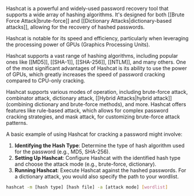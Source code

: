 Hashcat is a powerful and widely-used password recovery tool that supports a wide array of hashing algorithms. It's designed for both [[Brute Force Attack|brute-force]] and [[Dictionary Attacks|dictionary-based attacks]], allowing for the recovery of hashed passwords. 

Hashcat is notable for its speed and efficiency, particularly when leveraging the processing power of GPUs (Graphics Processing Units).

Hashcat supports a vast range of hashing algorithms, including popular ones like [[MD5]], [[SHA-1]], [[SHA-256]], [[NTLM]], and many others. One of the most significant advantages of Hashcat is its ability to use the power of GPUs, which greatly increases the speed of password cracking compared to CPU-only cracking.

Hashcat supports various modes of operation, including brute-force attack, combinator attack, dictionary attack, [[Hybrid Attacks|hybrid attack]] (combining dictionary and brute-force methods), and more. Hashcat offers features like rule-based attack, which allows for complex password cracking strategies, and mask attack, for customizing brute-force attack patterns.

A basic example of using Hashcat for cracking a password might involve:

1. **Identifying the Hash Type**: Determine the type of hash algorithm used for the password (e.g., MD5, SHA-256).
2. **Setting Up Hashcat**: Configure Hashcat with the identified hash type and choose the attack mode (e.g., brute-force, dictionary).
3. **Running Hashcat**: Execute Hashcat against the hashed passwords. For a dictionary attack, you would also specify the path to your wordlist.

```bash
hashcat -m [hash type] [hash file] -a [attack mode] [wordlist]
```

